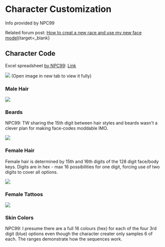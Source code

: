 # Character Customization

Info provided by NPC99

Related forum post: [How to creat a new race and use my new face model](https://forums.taleworlds.com/index.php?threads/how-to-creat-a-new-race-and-use-my-new-face-model.455092/#post-9837517){target=_blank}


## Character Code

Excel spreadsheet [by NPC99](https://forums.taleworlds.com/index.php?threads/how-to-creat-a-new-race-and-use-my-new-face-model.455092/#post-9837517): [Link](https://www.mediafire.com/file/epmu6qzhqjjpqup/face_code_ranges.xlsx/file)

![](/pics/CFKtzg7.png)
(Open image in new tab to view it fully)

### Male Hair

![](/pics/zzuXdFy.png)

### Beards

NPC99: TW sharing the 15th digit between hair styles and beards wasn't a clever plan for making face-codes moddable IMO.

![](/pics/zvXCnr7.png)

### Female Hair

Female hair is determined by 15th and 16th digits of the 128 digit face/body keys. Digits are in hex - max 16 possibilities for one digit, forcing use of two digits to cover all options.

![](/pics/fOwreWB.png)

### Female Tattoos

![](/pics/9kdnYUr.png)


### Skin Colors

NPC99: I presume there are a full 16 colours (hex) for each of the four 3rd digit (blue) options even though the character creater only samples 6 of each. The ranges demonstrate how the sequences work.

